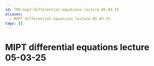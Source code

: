```yaml
---
id: 789-mipt-differential-equations-lecture-05-03-25
aliases:
  - MIPT differential equations lecture 05-03-25
tags: []
---
```


# MIPT differential equations lecture 05-03-25

